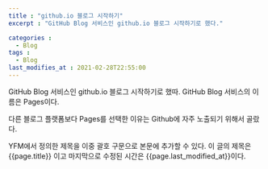 ```yaml
---
title : "github.io 블로그 시작하기"
excerpt : "GitHub Blog 서비스인 github.io 블로그 시작하기로 했다."

categories : 
  - Blog
tags : 
  - Blog
last_modifies_at : 2021-02-28T22:55:00
---
```


GitHub Blog 서비스인 github.io 블로그 시작하기로 했따.
GitHub Blog 서비스의 이름은 Pages이다.

다른 블로그 플랫폼보다 Pages를 선택한 이유는 Github에 자주 노출되기 위해서 골랐다.

YFM에서 정의한 제목을 이중 괄호 구문으로 본문에 추가할 수 있다.
이 글의 제목은 {{page.title}} 이고
마지막으로 수정된 시간은 {{page.last_modified_at}}이다.
